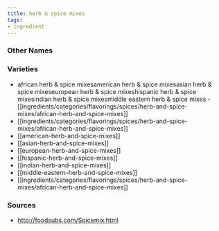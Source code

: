 ```yaml
---
title: herb & spice mixes
tags:
- ingredient
---
```



### Other Names


### Varieties

* african herb & spice mixesamerican herb & spice mixesasian herb & spice mixeseuropean herb & spice
      mixeshispanic herb & spice
      mixesindian herb & spice mixesmiddle eastern herb & spice
      mixes - [[ingredients/categories/flavorings/spices/herb-and-spice-mixes/african-herb-and-spice-mixes]]
* [[ingredients/categories/flavorings/spices/herb-and-spice-mixes/african-herb-and-spice-mixes]]
* [[american-herb-and-spice-mixes]]
* [[asian-herb-and-spice-mixes]]
* [[european-herb-and-spice-mixes]]
* [[hispanic-herb-and-spice-mixes]]
* [[indian-herb-and-spice-mixes]]
* [[middle-eastern-herb-and-spice-mixes]]
* [[ingredients/categories/flavorings/spices/herb-and-spice-mixes/african-herb-and-spice-mixes]]

### Sources
* http://foodsubs.com/Spicemix.html
